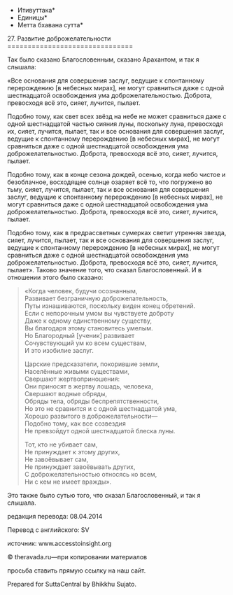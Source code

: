 * Итивуттака*
* Единицы*
* Метта бхавана сутта*

27\. Развитие доброжелательности
\=\=\=\=\=\=\=\=\=\=\=\=\=\=\=\=\=\=\=\=\=\=\=\=\=\=\=\=\=\=\=

Так было сказано Благословенным, сказано Арахантом, и так я слышала:

«Все основания для совершения заслуг, ведущие к спонтанному перерождению \[в небесных мирах\], не могут сравниться даже с одной шестнадцатой освобождения ума доброжелательностью\. Доброта, превосходя всё это, сияет, лучится, пылает\.

Подобно тому, как свет всех звёзд на небе не может сравниться даже с одной шестнадцатой частью сияния луны, поскольку луна, превосходя их, сияет, лучится, пылает, так и все основания для совершения заслуг, ведущие к спонтанному перерождению \[в небесных мирах\], не могут сравниться даже с одной шестнадцатой освобождения ума доброжелательностью\. Доброта, превосходя всё это, сияет, лучится, пылает\.

Подобно тому, как в конце сезона дождей, осенью, когда небо чистое и безоблачное, восходящее солнце озаряет всё то, что погружено во тьму, сияет, лучится, пылает, так и все основания для совершения заслуг, ведущие к спонтанному перерождению \[в небесных мирах\], не могут сравниться даже с одной шестнадцатой освобождения ума доброжелательностью\. Доброта, превосходя всё это, сияет, лучится, пылает\.

Подобно тому, как в предрассветных сумерках светит утренняя звезда, сияет, лучится, пылает, так и все основания для совершения заслуг, ведущие к спонтанному перерождению \[в небесных мирах\], не могут сравниться даже с одной шестнадцатой освобождения ума доброжелательностью\. Доброта, превосходя всё это, сияет, лучится, пылает»\. Таково значение того, что сказал Благословенный\. И в отношении этого было сказано:

> «Когда человек, будучи осознанным,  
> Развивает безграничную доброжелательность,  
> Путы изнашиваются, поскольку виден конец обретений\.  
> Если с непорочным умом вы чувствуете доброту  
> Даже к одному единственному существу,  
> Вы благодаря этому становитесь умелым\.  
> Но Благородный \[ученик\] развивает  
> Сочувствующий ум ко всем существам,  
> И это изобилие заслуг\.
>
> Царские предсказатели, покорившие земли,  
> Населённые живыми существами,  
> Свершают жертвоприношения:  
> Они приносят в жертву лошадь, человека,  
> Свершают водные обряды,  
> Обряды тела, обряды беспрепятственности,  
> Но это не сравнится и с одной шестнадцатой ума,  
> Хорошо развитого в доброжелательности—  
> Подобно тому, как все созвездия  
> Не превзойдут одной шестнадцатой блеска луны\.
>
> Тот, кто не убивает сам,  
> Не принуждает к этому других,  
> Не завоёвывает сам,  
> Не принуждает завоёвывать других,  
> С доброжелательностью относясь ко всем,  
> Ни с кем не имеет вражды»\.

Это также было сутью того, что сказал Благословенный, и так я слышала\.

редакция перевода: 08\.04\.2014

Перевод с английского: SV

источник: www\.accesstoinsight\.org

© theravada\.ru—при копировании материалов

просьба ставить прямую ссылку на наш сайт\.

Prepared for SuttaCentral by Bhikkhu Sujato\.